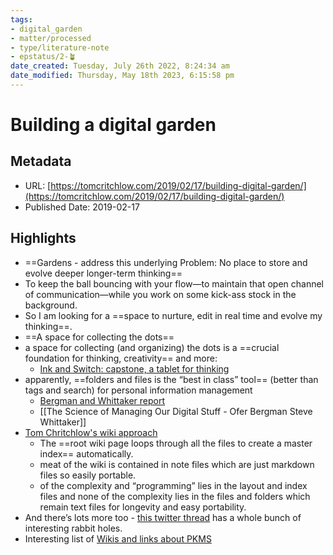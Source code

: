 ```yaml
---
tags: 
- digital_garden
- matter/processed
- type/literature-note
- epstatus/2-🪴
date_created: Tuesday, July 26th 2022, 8:24:34 am
date_modified: Thursday, May 18th 2023, 6:15:58 pm
---
```

# Building a digital garden

## Metadata
* URL: [https://tomcritchlow.com/2019/02/17/building-digital-garden/](https://tomcritchlow.com/2019/02/17/building-digital-garden/)
* Published Date: 2019-02-17

## Highlights
* ==Gardens - address this underlying Problem: No place to store and evolve deeper longer-term thinking==
* To keep the ball bouncing with your flow—to maintain that open channel of communication—while you work on some kick-ass stock in the background.
* So I am looking for a ==space to nurture, edit in real time and evolve my thinking==.
* ==A space for collecting the dots==
* a space for collecting (and organizing) the dots is a ==crucial foundation for thinking, creativity== and more:
	* [Ink and Switch: capstone, a tablet for thinking](https://www.inkandswitch.com/capstone/)
* apparently, ==folders and files is the “best in class” tool== (better than tags and search) for personal information management
	* [Bergman and Whittaker report](https://mitpress.mit.edu/books/science-managing-our-digital-stuff)
	* [[The Science of Managing Our Digital Stuff - Ofer Bergman Steve Whittaker]]
* [Tom Chritchlow's wiki approach](https://github.com/tomcritchlow/tomcritchlow.github.io)
	* The ==root wiki page loops through all the files to create a master index== automatically. 
	* meat of the wiki is contained in note files which are just markdown files so easily portable.
	* of the complexity and “programming” lies in the layout and index files and none of the complexity lies in the files and folders which remain text files for longevity and easy portability.
* And there’s lots more too - [this twitter thread](https://twitter.com/tomcritchlow/status/1083823277712248832) has a whole bunch of interesting rabbit holes.
* Interesting list of [Wikis and links about PKMS](https://tomcritchlow.com/wiki/wikis/)